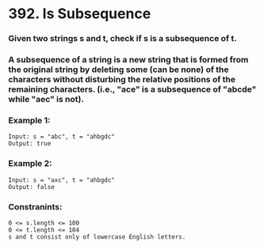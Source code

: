# 392. Is Subsequence

### Given two strings s and t, check if s is a subsequence of t.

### A subsequence of a string is a new string that is formed from the original string by deleting some (can be none) of the characters without disturbing the relative positions of the remaining characters. (i.e., "ace" is a subsequence of "abcde" while "aec" is not).

### Example 1:
```
Input: s = "abc", t = "ahbgdc"
Output: true
```
### Example 2:
```
Input: s = "axc", t = "ahbgdc"
Output: false
```
### Constranints:
```
0 <= s.length <= 100
0 <= t.length <= 104
s and t consist only of lowercase English letters.
```